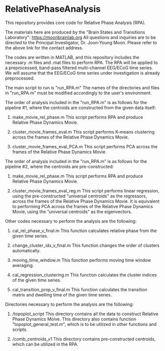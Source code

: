 # RelativePhaseAnalysis
This repository provides core code for Relative Phase Analysis (RPA).

The materials here are produced by the "Brain States and Transitions Laboratory": https://moonbrainlab.org
All questions and inquiries are to be directed to the Principal Investigator, Dr. Joon-Young Moon.
Please refer to the above link for the contact address.

The codes are written in MATLAB, and this repository includes the necessary .m files and .mat files to perform RPA.
The RPA will be applied to a preprocessed, band-pass filtered multi-channel EEG/ECoG time series.
We will assume that the EEG/ECoG time series under investigation is already preprocessed.

The main script to run is "run_RPA.m"
The names of the directories and files in "run_RPA.m" must be modified accordingly to the user's environment.

The order of analysis included in the "run_RPA.m" is as follows for the pipeline #1, 
where the centroids are constructed from the given data itself: 

1. make_movie_rel_phase.m
This script performs RPA and produce Relative Phase Dynamics Movie.

2. cluster_movie_frames_eval.m
This script performs K-means clustering across the frames of the Relative Phase Dynamics Movie.

3. cluster_movie_frames_eval_PCA.m
This script performs PCA across the frames of the Relative Phase Dynamics Movie. 


The order of analysis included in the "run_RPA.m" is as follows for the pipeline #2, 
where the centroids are pre-constructed: 

1. make_movie_rel_phase.m
This script performs RPA and produce Relative Phase Dynamics Movie.

2. cluster_movie_frames_eval_reg.m
This script performs linear regression, using the pre-constructed "universal centroids" as the regressors, across the frames of the Relative Phase Dynamics Movie.
It is equivalent to performing PCA across the frames of the Relative Phase Dynamics Movie, using the "universal centroids" as the eigenvectors. 



Other codes necessary to perform the analysis are the following:

1. cal_rel_phase_v_final.m
This function calculates relative phase from the given time series.

2. change_cluster_idx_v_final.m
This function changes the order of clusters automatically.

3. moving_time_window.m
This function performs moving time window averaging.

4. cal_regression_clustering.m
This function calculates the cluster indices of the given time series.

6. cal_transition_prop_v_final.m
This function calculates the transition matrix and dwelling time of the given time series.


Directories necessary to perform the analysis are the following:

1. /topoplot_script
This directory contains all the data to construct Relative Phase Dynamics Moive.
This directory also contains function "topoplot_general_test.m", which is to be utilized in other functions and scripts.

2. /comb_centroids_v1
This directory contains pre-constructed centroids, which can be utilized in the RPA. 
